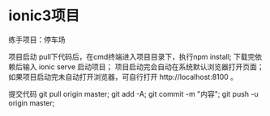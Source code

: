 # ionic3项目
练手项目：停车场

项目启动  pull下代码后，在cmd终端进入项目目录下，执行npm install;  下载完依赖后输入 ionic serve  启动项目；  项目启动完会自动在系统默认浏览器打开页面；如果项目启动完未自动打开浏览器，可自行打开 http://localhost:8100  。 

提交代码
git pull origin master;
git  add -A;
git commit -m "内容";
git push -u origin master;
